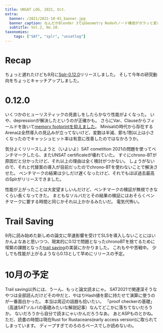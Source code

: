 ```yaml
---
title: UNSAT LOG, 2021, Oct.
extra:
  banner: /2021/2021-10-01_banner.jpg
  banner_caption: なんだかBlender 3ではGeometry Nodeのノード構成がガラッと変わってしまうらしい
  subtitle: Vol.2, No.10.
taxonomies:
    tags: ["SAT", "splr", "unsatlog"]
---
```

# Recap
ちょっと遅れたけども9月に[Splr-0.12.0](https://github.com/shnarazk/splr/releases/tag/Splr-0.12.0)リリースしました。
そして今年の研究動向をちょっとキャッチアップしました。

# 0.12.0
いくつかのヒューリスティックの見直しをしたらかなり性能がよくなった。
いや、depressionが解決したというのが正確かも。
さらにVar、Clauseからフィールドを抜いて[memory footprintを抑えました](https://github.com/shnarazk/splr/commit/47af914a76357768a7ccb1b9fe888cf79ac82d49)。
Minisatの時代から存在するArenaは全然導入の見込みが立ってないけど、変数は半減、節も1割以上は小さくなったのでキャッシュヒット率は有意に改善したのではなかろうか。

気分よくリリースしようと（いよいよ）SAT cometition 2021の問題を使ってベンチマークしたら、またUNSAT certificateが壊れていた。
すぐにchrono-BTが原因だと分かったけど、それ以上の理由は全く検討がつかない。
しょうがないので、それと代替案の導入が目前だったのでchrono-BTを使わないことで解決させた。
ベンチマークの結果は少しだけ遅くなったけど、それでもほぼ過去最高のSplrがリリースできました。

性能が上がったことは大変望ましいんだけど、ベンチマークの検証が無視できなくらい長くなってきた。
まともなソルバだとその結果の検証にはおそらくベンチマークに要する時間と同じかそれ以上かかるみたいだ。
電気代怖い。

# Trail Saving
9月に読み始めた新しめの論文に早速影響を受けてSLSを導入しないことにはいかんよなあと思いつつ、現実的に0.12で問題となったchronoBTを捨てるために喫緊の課題となった[trail saving](https://github.com/shnarazk/splr/pull/144)の実装にかかりました。
これもやや苦戦中。
少しでも性能が上がるようなら0.13として早めにリリースの予定。

# 10月の予定
Trail saving以外には、うーん、もっと論文読まにゃ。
SAT2021で関連深そうなやつは全部読んだけどその中だと、やはりHash値を節に持たせて演算に使うのが一番面白かった。
本当は周辺の話題も拾いたい。
「proof checkerの基礎」（高速SATソルバの基礎みたいな解説記事）なんてどこかに落ちてないだろうか。
ないだろうから自分で読まにゃいかんだろうなあ。
あとASPものとかね。
ただ、読書の時間は現在Rust for Rustaceans(early access version)に取られてしまっています。
ディープすぎてのろのろペースでしか読めないわ。

